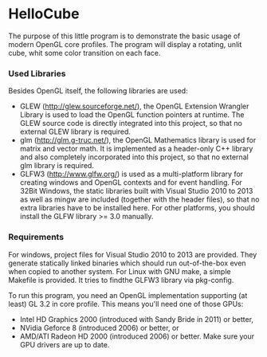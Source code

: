 # HelloCube
The purpose of this little program is to demonstrate the basic 
usage of modern OpenGL core profiles. The program will display
a rotating, unlit cube, whit some color transition on each face.

### Used Libraries

Besides OpenGL itself, the following libraries are used:
* GLEW (http://glew.sourceforge.net/), the OpenGL Extension Wrangler Library is used to load the OpenGL function pointers at runtime. The GLEW source code is directly integrated into this project, so that no external GLEW library is required.
* glm (http://glm.g-truc.net/), the OpenGL Mathematics library is used for matrix and vector math. It is implemented as a header-only C++ library and also completely incorporated into this project, so that no external glm library is required.
* GLFW3 (http://www.glfw.org/) is used as a multi-platform library for creating windows and OpenGL contexts and for event handling. For 32Bit Windows, the static libraries built with Visual Studio 2010 to 2013 as well as
mingw are included (together with the header files), so that no extra libraries have to be installed here. For other platforms, you should install the GLFW library >= 3.0 manually.

### Requirements

For windows, project files for Visual Studio 2010 to 2013 are provided. They generate statically linked
binaries which should run out-of-the-box even when copied to another system. For Linux with GNU make,
a simple Makefile is provided. It tries to findthe GLFW3 library via pkg-config.

To run this program, you need an OpenGL implementation supporting (at least) GL 3.2 
in core profile. This means you'll need one of those GPUs:
* Intel HD Graphics 2000 (introduced with Sandy Bride in 2011) or better,
* NVidia Geforce 8 (introduced 2006) or better, or
* AMD/ATI Radeon HD 2000 (introduced 2006) or better.
Make sure your GPU drivers are up to date.

